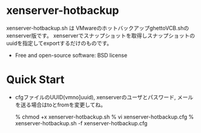 xenserver-hotbackup
===================

xenserver-hotbackup.sh は VMwareのホットバックアップghettoVCB.shのxenserver版です。
xenserverでスナップショットを取得しスナップショットのuuidを指定してexportするだけのものです。

* Free and open-source software: BSD license

# Quick Start

* cfgファイルのUUID(vmno]uuid), xenserverのユーザとパスワード, メールを送る場合はtoとfromを変更してね。

    % chmod +x xenserver-hotbackup.sh
    % vi xenserver-hotbackup.cfg
    % xenserver-hotbackup.sh -f xenserver-hotbackup.cfg
